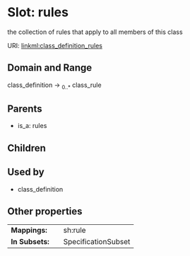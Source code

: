 
# Slot: rules


the collection of rules that apply to all members of this class

URI: [linkml:class_definition_rules](https://w3id.org/linkml/class_definition_rules)


## Domain and Range

class_definition &#8594;  <sub>0..\*</sub> class_rule

## Parents

 *  is_a: rules

## Children


## Used by

 * class_definition

## Other properties

|  |  |  |
| --- | --- | --- |
| **Mappings:** | | sh:rule |
| **In Subsets:** | | SpecificationSubset |

